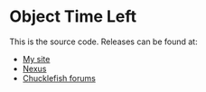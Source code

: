 # Object Time Left
This is the source code. Releases can be found at:
* [My site](http://spacechase0.com/mods/stardew-valley/object-time-left/)
* [Nexus](http://www.nexusmods.com/stardewvalley/mods/1315/)
* [Chucklefish forums](http://community.playstarbound.com/resources/object-time-left.4842/)
